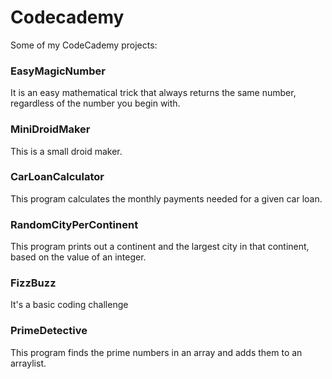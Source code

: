# Codecademy

Some of my CodeCademy projects:

### EasyMagicNumber

It is an easy mathematical trick that always returns the same number, regardless of the number you begin with.

### MiniDroidMaker

This is a small droid maker.

### CarLoanCalculator

This program calculates the monthly payments needed for a given car loan.

### RandomCityPerContinent

This program prints out a continent and the largest city in that continent, based on the value of an integer.

### FizzBuzz

It's a basic coding challenge

### PrimeDetective

This program finds the prime numbers in an array and adds them to an arraylist.
